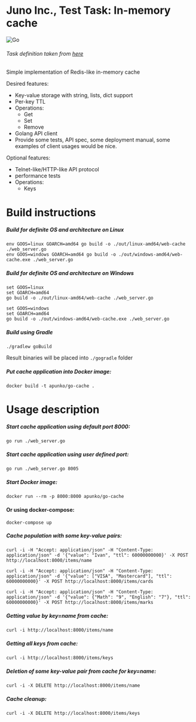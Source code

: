 # Juno Inc., Test Task: In-memory cache
![Go](https://github.com/andrei-punko/go-cache/workflows/Go/badge.svg)

###### Task definition taken from [here](https://github.com/gojuno/test_tasks)

Simple implementation of Redis-like in-memory cache

Desired features:
- Key-value storage with string, lists, dict support
- Per-key TTL
- Operations:
  - Get
  - Set
  - Remove
- Golang API client
- Provide some tests, API spec, some deployment manual, some examples of client usages would be nice.

Optional features:
- Telnet-like/HTTP-like API protocol
- performance tests
- Operations:
  - Keys

# Build instructions

##### Build for definite OS and architecture on Linux

    env GOOS=linux GOARCH=amd64 go build -o ./out/linux-amd64/web-cache ./web_server.go  
    env GOOS=windows GOARCH=amd64 go build -o ./out/windows-amd64/web-cache.exe ./web_server.go

##### Build for definite OS and architecture on Windows

    set GOOS=linux  
    set GOARCH=amd64  
    go build -o ./out/linux-amd64/web-cache ./web_server.go

    set GOOS=windows  
    set GOARCH=amd64  
    go build -o ./out/windows-amd64/web-cache.exe ./web_server.go

##### Build using Gradle

    ./gradlew goBuild

Result binaries will be placed into `./gogradle` folder

##### Put cache application into Docker image:

    docker build -t apunko/go-cache .

# Usage description

##### Start cache application using default port 8000:

    go run ./web_server.go

##### Start cache application using user defined port:

    go run ./web_server.go 8005

##### Start Docker image:

    docker run --rm -p 8000:8000 apunko/go-cache

#### Or using docker-compose:

    docker-compose up

##### Cache population with some key-value pairs:

    curl -i -H "Accept: application/json" -H "Content-Type: application/json" -d '{"value": "Ivan", "ttl": 60000000000}' -X POST http://localhost:8000/items/name

    curl -i -H "Accept: application/json" -H "Content-Type: application/json" -d '{"value": ["VISA", "Mastercard"], "ttl": 60000000000}' -X POST http://localhost:8000/items/cards

    curl -i -H "Accept: application/json" -H "Content-Type: application/json" -d '{"value": {"Math": "9", "English": "7"}, "ttl": 60000000000}' -X POST http://localhost:8000/items/marks

##### Getting value by key=name from cache:

    curl -i http://localhost:8000/items/name

##### Getting all keys from cache:

    curl -i http://localhost:8000/items/keys

##### Deletion of some key-value pair from cache for key=name:

    curl -i -X DELETE http://localhost:8000/items/name

##### Cache cleanup:

    curl -i -X DELETE http://localhost:8000/items/keys
